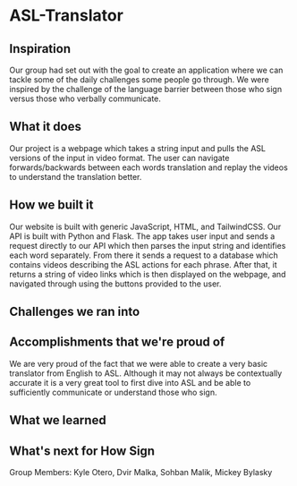 # ASL-Translator

## Inspiration
Our group had set out with the goal to create an application where we can tackle some of the daily challenges some people go through.
We were inspired by the challenge of the language barrier between those who sign versus those who verbally communicate. 

## What it does
Our project is a webpage which takes a string input and pulls the ASL versions of the input in video format. The user can navigate forwards/backwards between each words translation and replay the videos to understand the translation better.

## How we built it
Our website is built with generic JavaScript, HTML, and TailwindCSS. Our API is built with Python and Flask. The app takes user input and sends a request directly to our API which then parses the input string and identifies each word separately. From there it sends a request to a database which contains videos describing the ASL actions for each phrase. After that, it returns a string of video links which is then displayed on the webpage, and navigated through using the buttons provided to the user.

## Challenges we ran into

## Accomplishments that we're proud of
We are very proud of the fact that we were able to create a very basic translator from English to ASL. Although it may not always be contextually accurate it is a very great tool to first dive into ASL and be able to sufficiently communicate or understand those who sign.

## What we learned

## What's next for How Sign

Group Members: Kyle Otero, Dvir Malka, Sohban Malik, Mickey Bylasky
